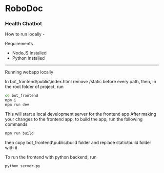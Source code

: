 # RoboDoc
### Health Chatbot

How to run locally -

Requirements
- NodeJS Installed
- Python Installed
 ---
Running webapp locally

In bot_frontend\public\index.html remove /static before every path, then,
In the root folder of project, run
```sh
cd bot_frontend
npm i
npm run dev
```

This will start a local development server for the frontend app
After making your changes to the frontend app, to build the app, run the following commands

```sh
npm run build
```
then copy bot_frontend\public\build folder and replace static\build folder with it

To run the frontend with python backend, run

```sh
python server.py
```